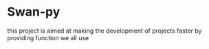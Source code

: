 # Swan-py

this project is aimed at making the development of projects faster by providing function we all use